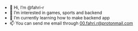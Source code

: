 - 👋 Hi, I’m @fahri-r
- 👀 I’m interested in games, sports and backend
- 🌱 I’m currently learning how to make backend app
- 📫 You can send me email through 00.fahri.r@protonmail.com

<!---
fahri-r/fahri-r is a ✨ special ✨ repository because its `README.md` (this file) appears on your GitHub profile.
You can click the Preview link to take a look at your changes.
--->
